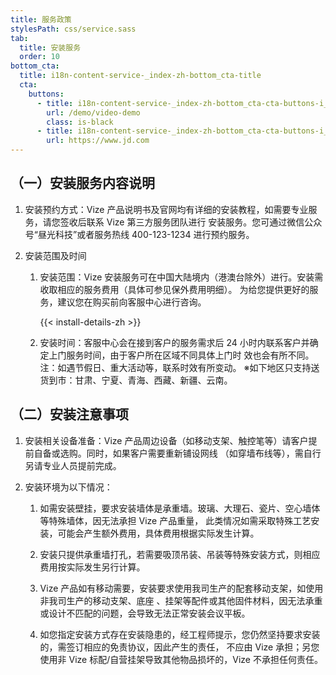 ```yaml
---
title: 服务政策
stylesPath: css/service.sass
tab:
  title: 安装服务
  order: 10
bottom_cta:
  title: i18n-content-service-_index-zh-bottom_cta-title
  cta:
    buttons:
      - title: i18n-content-service-_index-zh-bottom_cta-cta-buttons-i_0-title
        url: /demo/video-demo
        class: is-black
      - title: i18n-content-service-_index-zh-bottom_cta-cta-buttons-i_1-title
        url: https://www.jd.com
---
```


## （一）安装服务内容说明

1. 安装预约方式：Vize 产品说明书及官网均有详细的安装教程，如需要专业服务，请您签收后联系 Vize 第三方服务团队进行
   安装服务。您可通过微信公众号“昼光科技”或者服务热线 400-123-1234 进行预约服务。

2. 安装范围及时间

   1. 安装范围：Vize 安装服务可在中国大陆境内（港澳台除外）进行。安装需收取相应的服务费用（具体可参见保外费用明细）。
      为给您提供更好的服务，建议您在购买前向客服中心进行咨询。

         {{< install-details-zh >}}

   2. 安装时间：客服中心会在接到客户的服务需求后 24 小时内联系客户并确定上门服务时间，由于客户所在区域不同具体上门时
      效也会有所不同。注：如遇节假日、重大活动等，联系时效有所变动。
      ※如下地区只支持送货到市：甘肃、宁夏、青海、西藏、新疆、云南。

## （二）安装注意事项

1. 安装相关设备准备：Vize 产品周边设备（如移动支架、触控笔等）请客户提前自备或选购。同时，如果客户需要重新铺设网线
   （如穿墙布线等），需自行另请专业人员提前完成。

2. 安装环境为以下情况：

   1. 如需安装壁挂，要求安装墙体是承重墙。玻璃、大理石、瓷片、空心墙体等特殊墙体，因无法承担 Vize 产品重量，
      此类情况如需采取特殊工艺安装，可能会产生额外费用，具体费用根据实际发生计算。

   2. 安装只提供承重墙打孔，若需要吸顶吊装、吊装等特殊安装方式，则相应费用按实际发生另行计算。

   3. Vize 产品如有移动需要，安装要求使用我司生产的配套移动支架，如使用非我司生产的移动支架、底座
      、挂架等配件或其他固件材料，因无法承重或设计不匹配的问题，会导致无法正常安装会议平板。

   4. 如您指定安装方式存在安装隐患的，经工程师提示，您仍然坚持要求安装的，需签订相应的免责协议，因此产生的责任，
      不应由 Vize 承担；另您使用非 Vize 标配/自营挂架导致其他物品损坏的，Vize 不承担任何责任。
